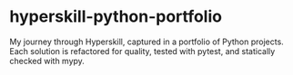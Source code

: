 # hyperskill-python-portfolio
My journey through Hyperskill, captured in a portfolio of Python projects. Each solution is refactored for quality, tested with pytest, and statically checked with mypy.
